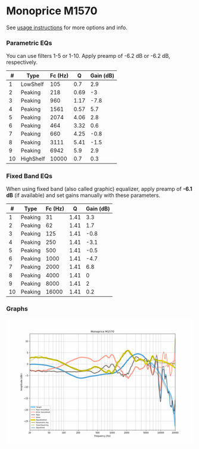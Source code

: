 # Monoprice M1570
See [usage instructions](https://github.com/jaakkopasanen/AutoEq#usage) for more options and info.

### Parametric EQs
You can use filters 1-5 or 1-10. Apply preamp of -6.2 dB or -6.2 dB, respectively.

|   # | Type      |   Fc (Hz) |    Q |   Gain (dB) |
|-----|-----------|-----------|------|-------------|
|   1 | LowShelf  |       105 | 0.7  |         2.9 |
|   2 | Peaking   |       218 | 0.69 |        -3   |
|   3 | Peaking   |       960 | 1.17 |        -7.8 |
|   4 | Peaking   |      1561 | 0.57 |         5.7 |
|   5 | Peaking   |      2074 | 4.06 |         2.8 |
|   6 | Peaking   |       464 | 3.32 |         0.6 |
|   7 | Peaking   |       660 | 4.25 |        -0.8 |
|   8 | Peaking   |      3111 | 5.41 |        -1.5 |
|   9 | Peaking   |      6942 | 5.9  |         2.9 |
|  10 | HighShelf |     10000 | 0.7  |         0.3 |

### Fixed Band EQs
When using fixed band (also called graphic) equalizer, apply preamp of **-6.1 dB** (if available) and set gains manually with these parameters.

|   # | Type    |   Fc (Hz) |    Q |   Gain (dB) |
|-----|---------|-----------|------|-------------|
|   1 | Peaking |        31 | 1.41 |         3.3 |
|   2 | Peaking |        62 | 1.41 |         1.7 |
|   3 | Peaking |       125 | 1.41 |        -0.8 |
|   4 | Peaking |       250 | 1.41 |        -3.1 |
|   5 | Peaking |       500 | 1.41 |        -0.5 |
|   6 | Peaking |      1000 | 1.41 |        -4.7 |
|   7 | Peaking |      2000 | 1.41 |         6.8 |
|   8 | Peaking |      4000 | 1.41 |         0   |
|   9 | Peaking |      8000 | 1.41 |         2   |
|  10 | Peaking |     16000 | 1.41 |         0.2 |

### Graphs
![](./Monoprice%20M1570.png)
